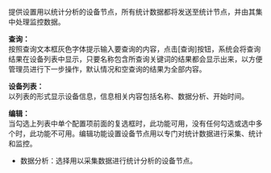 提供设置用以统计分析的设备节点，所有统计数据都将发送至统计节点，并由其集中处理监控数据。

**查询：**  
按照查询文本框灰色字体提示输入要查询的内容，点击[查询]按钮，系统会将查询结果在设备列表中显示，只要名称包含所查询关键词的结果都会显示出来，以方便管理员进行下一步操作，默认情况和空查询的结果为全部内容。

**设备列表：**  
以列表的形式显示设备信息，信息相关内容包括名称、数据分析、开始时间。

**编辑：**  
当勾选上列表中单个配置项前面的复选框时，此功能可用，没有任何勾选或选中多个时，此功能不可用。编辑功能设置设备节点用以专门对统计数据进行采集、统计和监控。  
- 数据分析：选择用以采集数据进行统计分析的设备节点。
